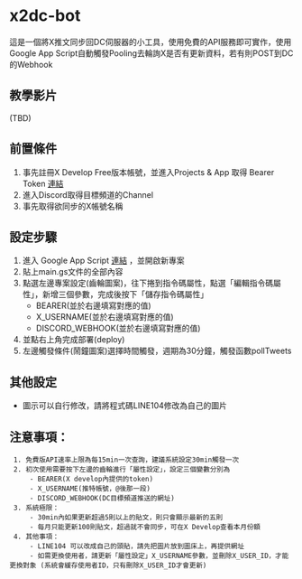 # x2dc-bot
這是一個將X推文同步回DC伺服器的小工具，使用免費的API服務即可實作，使用Google App Script自動觸發Pooling去輪詢X是否有更新資料，若有則POST到DC的Webhook

## 教學影片
(TBD)

## 前置條件
1. 事先註冊X Develop Free版本帳號，並進入Projects & App 取得 Bearer Token [連結](https://developer.x.com/)
2. 進入Discord取得目標頻道的Channel
3. 事先取得欲同步的X帳號名稱




## 設定步驟
1. 進入 Google App Script [連結](https://script.google.com/) ，並開啟新專案
2. 貼上main.gs文件的全部內容
3. 點選左邊專案設定(齒輪圖案)，往下捲到指令碼屬性，點選「編輯指令碼屬性」，新增三個參數，完成後按下「儲存指令碼屬性」
    - BEARER(並於右邊填寫對應的值)
    - X_USERNAME(並於右邊填寫對應的值)
    - DISCORD_WEBHOOK(並於右邊填寫對應的值)
4. 並點右上角完成部署(deploy)
5. 左邊觸發條件(鬧鐘圖案)選擇時間觸發，週期為30分鐘，觸發函數pollTweets

## 其他設定
- 圖示可以自行修改，請將程式碼LINE104修改為自己的圖片

## 注意事項：
     1. 免費版API速率上限為每15min一次查詢，建議系統設定30min觸發一次
     2. 初次使用需要按下左邊的齒輪進行「屬性設定」，設定三個變數分別為
         - BEARER(X develop內提供的token)
         - X_USERNAME(推特帳號，@後那一段)
         - DISCORD_WEBHOOK(DC目標頻道推送的網址)
     3. 系統極限：
         - 30min內如果更新超過5則以上的貼文，則只會顯示最新的五則
         - 每月只能更新100則貼文，超過就不會同步，可在X Develop查看本月份額
     4. 其他事項：
         - LINE104 可以改成自己的頭貼，請先把圖片放到圖床上，再提供網址
         - 如需更換使用者，請更新「屬性設定」X_USERNAME參數，並刪除X_USER_ID，才能更換對象 (系統會緩存使用者ID，只有刪除X_USER_ID才會更新)
  
